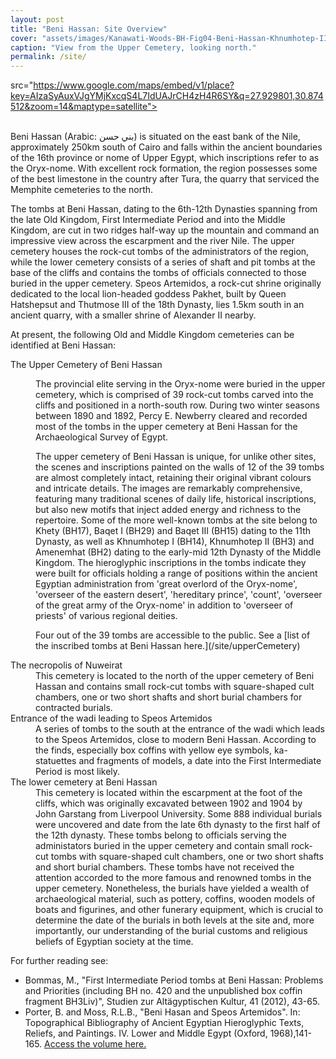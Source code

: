```yaml
---
layout: post
title: "Beni Hassan: Site Overview"
cover: "assets/images/Kanawati-Woods-BH-Fig04-Beni-Hassan-Khnumhotep-II-View-of-upper-terrace-looking-south.JPG"
caption: "View from the Upper Cemetery, looking north."
permalink: /site/
---
```





<!-- <amp-img width="600" height="300" layout="responsive" src="http://lorempixel.com/600/300/sports"></amp-img> -->

<main id="content" role="main" class="content">
<div>
<amp-iframe
  height="300"
  layout="fixed-height"
  sandbox="allow-scripts allow-same-origin allow-popups"
  frameborder="0"

  src="https://www.google.com/maps/embed/v1/place?key=AIzaSyAuxVJgYMjKxcqS4L7IdUAJrCH4zH4R6SY&q=27.929801,30.874512&zoom=14&maptype=satellite">
</amp-iframe>
</div>
<br>
Beni Hassan (Arabic: بني حسن) is situated on the east bank of the Nile, approximately 250km south of Cairo and falls within the ancient boundaries of the 16th province or nome of Upper Egypt, which inscriptions refer to as the Oryx-nome. With excellent rock formation, the region possesses some of the best limestone in the country after Tura, the quarry that serviced the Memphite cemeteries to the north.

The tombs at Beni Hassan, dating to the 6th-12th Dynasties spanning from the late Old Kingdom, First Intermediate Period and into the Middle Kingdom, are cut in two ridges half-way up the mountain and command an impressive view across the escarpment and the river Nile. The upper cemetery houses the rock-cut tombs of the administrators of the region, while the lower cemetery consists of a series of shaft and pit tombs at the base of the cliffs and contains the tombs of officials connected to those buried in the upper cemetery. Speos Artemidos, a rock-cut shrine originally dedicated to the local lion-headed goddess Pakhet, built by Queen Hatshepsut and Thutmose III of the 18th Dynasty, lies 1.5km south in an ancient quarry, with a smaller shrine of Alexander II nearby.

At present, the following Old and Middle Kingdom cemeteries can be identified at Beni Hassan:
<dl>
<dt>The Upper Cemetery of Beni Hassan</dt>
<dd><p>The provincial elite serving in the Oryx-nome were buried in the upper cemetery, which is comprised of 39 rock-cut tombs carved into the cliffs and positioned in a north-south row. During two winter seasons between 1890 and 1892, Percy E. Newberry cleared and recorded most of the tombs in the upper cemetery at Beni Hassan for the Archaeological Survey of Egypt.</p>

<p>The upper cemetery of Beni Hassan is unique, for unlike other sites, the scenes and inscriptions painted on the walls of 12 of the 39 tombs are almost completely intact, retaining their original vibrant colours and intricate details. The images are remarkably comprehensive, featuring many traditional scenes of daily life, historical inscriptions, but also new motifs that inject added energy and richness to the repertoire. Some of the more well-known tombs at the site belong to Khety (BH17), Baqet I (BH29) and Baqet III (BH15) dating to the 11th Dynasty, as well as Khnumhotep I (BH14), Khnumhotep II (BH3) and Amenemhat (BH2) dating to the early-mid 12th Dynasty of the Middle Kingdom. The hieroglyphic inscriptions in the tombs indicate they were built for officials holding a range of positions within the ancient Egyptian administration from 'great overlord of the Oryx-nome', 'overseer of the eastern desert', 'hereditary prince', 'count', 'overseer of the great army of the Oryx-nome' in addition to 'overseer of priests' of various regional deities. </p>

<p>Four out of the 39 tombs are accessible to the public. See a [list of the inscribed tombs at Beni Hassan here.](/site/upperCemetery)</p>
</dd>

<dt>The necropolis of Nuweirat</dt><dd>This cemetery is located to the north of the upper cemetery of Beni Hassan and contains small rock-cut tombs with square-shaped cult chambers, one or two short shafts and short burial chambers for contracted burials.
</dd>

<dt>Entrance of the wadi leading to Speos Artemidos</dt><dd>A series of tombs to the south at the entrance of the wadi which leads to the Speos Artemidos, close to modern Beni Hassan. According to the finds, especially box coffins with yellow eye symbols, ka-statuettes and fragments of models, a date into the First Intermediate Period is most likely.
</dd>

<dt>The lower cemetery at Beni Hassan</dt><dd>This cemetery is located within the escarpment at the foot of the cliffs, which was originally excavated between 1902 and 1904 by John Garstang from Liverpool University. Some 888 individual burials were uncovered and date from the late 6th dynasty to the first half of the 12th dynasty. These tombs belong to officials serving the administators buried in the upper cemetery and contain small rock-cut tombs with square-shaped cult chambers, one or two short shafts and short burial chambers. These tombs have not received the attention accorded to the more famous and renowned tombs in the upper cemetery. Nonetheless, the burials have yielded a wealth of archaeological material, such as pottery, coffins, wooden models of boats and figurines, and other funerary equipment, which is crucial to determine the date of the burials in both levels at the site and, more importantly, our understanding of the burial customs and religious beliefs of Egyptian society at the time.
</dd>
</dl>

For further reading see:
<ul>
<li>Bommas, M., "First Intermediate Period tombs at Beni Hassan: Problems and Priorities (including BH no.
420 and the unpublished box coffin fragment BH3Liv)", <span class='italic'>Studien zur Altägyptischen Kultur</span>, 41 (2012), 43-65.</li>
<li>Porter, B. and Moss, R.L.B., "Beni Hasan and Speos Artemidos". In: <span class='italic'>Topographical Bibliography of Ancient Egyptian Hieroglyphic Texts, Reliefs, and Paintings. IV. Lower and Middle Egypt</span> (Oxford, 1968),141-165. <a href="http://griffith.ox.ac.uk/topbib/pdf/pm4.pdf">Access the volume here.</a></li>
</ul>
</main>
